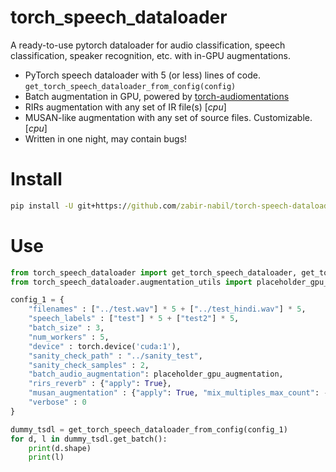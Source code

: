 # torch_speech_dataloader
A ready-to-use pytorch dataloader for audio classification, speech classification, speaker recognition, etc. with in-GPU augmentations.

 * PyTorch speech dataloader with 5 (or less) lines of code. `get_torch_speech_dataloader_from_config(config)`
 * Batch augmentation in GPU, powered by [torch-audiomentations](https://github.com/asteroid-team/torch-audiomentations)
 * RIRs augmentation with any set of IR file(s) [*cpu*]
 * MUSAN-like augmentation with any set of source files. Customizable. [*cpu*]
 * Written in one night, may contain bugs!

# Install

```cmd
pip install -U git+https://github.com/zabir-nabil/torch-speech-dataloader.git@main
```

# Use

```python
from torch_speech_dataloader import get_torch_speech_dataloader, get_torch_speech_dataloader_from_config
from torch_speech_dataloader.augmentation_utils import placeholder_gpu_augmentation

config_1 = {
    "filenames" : ["../test.wav"] * 5 + ["../test_hindi.wav"] * 5,
    "speech_labels" : ["test"] * 5 + ["test2"] * 5,
    "batch_size" : 3,
    "num_workers" : 5,
    "device" : torch.device('cuda:1'),
    "sanity_check_path" : "../sanity_test",
    "sanity_check_samples" : 2,
    "batch_audio_augmentation": placeholder_gpu_augmentation,
    "rirs_reverb" : {"apply": True},
    "musan_augmentation" : {"apply": True, "mix_multiples_max_count": -1, "musan_max_len": 1.},
    "verbose" : 0
}

dummy_tsdl = get_torch_speech_dataloader_from_config(config_1)
for d, l in dummy_tsdl.get_batch():
    print(d.shape)
    print(l)
```